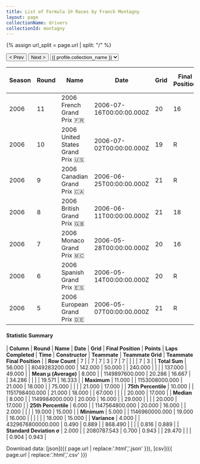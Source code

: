 ```yaml
---
title: List of Formula 1® Races by Franck Montagny
layout: page
collectionName: drivers
collectionId: montagny
---
```


{% assign url_split = page.url | split: "/" %}
<div id="collection-navigation">
<button onclick="selector.options[selector.selectedIndex-1].value && (window.location = selector.options[selector.selectedIndex-1].value);">&lt; Prev</button>
<button onclick="selector.options[selector.selectedIndex+1].value && (window.location = selector.options[selector.selectedIndex+1].value);">Next &gt;</button>
<select id="selector" onchange="this.options[this.selectedIndex].value && (window.location = this.options[this.selectedIndex].value);">
  {% for collectionId in site.data[page.collectionName].refs %}
    {% if collectionId == page.collectionId %}
      {% assign selected = "selected" %}
    {% else %}
      {% assign selected = "" %}
    {% endif %}
    {% assign profile = site.data[page.collectionName][collectionId].profile %}
    <option value="/f1/{{ page.collectionName }}/{{ collectionId }}/{{ url_split[4] }}" {{ selected }}>{{ profile.collection_name }}</option>
  {% endfor %}
</select>
</div>

| Season | Round | Name | Date | Grid | Final Position | Points | Laps Completed | Time | Constructor | Teammate | Teammate Grid | Teammate Final Position |
|--|--|--|--|--|--|--|--|--|--|--|--|--|
| 2006 | 11 | 2006 French Grand Prix 🇫🇷 | 2006-07-16T00:00:00.000Z | 20 | 16 | 0.0 | 67 |   | Super Aguri 🇯🇵 | [Takuma Sato 🇯🇵](/f1/drivers/sato) | 21 | R |
| 2006 | 10 | 2006 United States Grand Prix 🇺🇸 | 2006-07-02T00:00:00.000Z | 19 | R | 0.0 | 0 |   | Super Aguri 🇯🇵 | [Takuma Sato 🇯🇵](/f1/drivers/sato) | 18 | R |
| 2006 | 9 | 2006 Canadian Grand Prix 🇨🇦 | 2006-06-25T00:00:00.000Z | 21 | R | 0.0 | 2 |   | Super Aguri 🇯🇵 | [Takuma Sato 🇯🇵](/f1/drivers/sato) | 20 | 15 |
| 2006 | 8 | 2006 British Grand Prix 🇬🇧 | 2006-06-11T00:00:00.000Z | 21 | 18 | 0.0 | 57 |   | Super Aguri 🇯🇵 | [Takuma Sato 🇯🇵](/f1/drivers/sato) | 20 | 17 |
| 2006 | 7 | 2006 Monaco Grand Prix 🇲🇨 | 2006-05-28T00:00:00.000Z | 20 | 16 | 0.0 | 75 |   | Super Aguri 🇯🇵 | [Takuma Sato 🇯🇵](/f1/drivers/sato) | 19 | R |
| 2006 | 6 | 2006 Spanish Grand Prix 🇪🇸 | 2006-05-14T00:00:00.000Z | 20 | R | 0.0 | 10 |   | Super Aguri 🇯🇵 | [Takuma Sato 🇯🇵](/f1/drivers/sato) | 19 | 17 |
| 2006 | 5 | 2006 European Grand Prix 🇩🇪 | 2006-05-07T00:00:00.000Z | 21 | R | 0.0 | 29 |   | Super Aguri 🇯🇵 | [Takuma Sato 🇯🇵](/f1/drivers/sato) | 20 | R |

#### Statistic Summary

| **Column** | **Round** | **Name** | **Date** | **Grid** | **Final Position** | **Points** | **Laps Completed** | **Time** | **Constructor** | **Teammate** | **Teammate Grid** | **Teammate Final Position** |
| **Row Count** | 7 |  | 7 | 7 | 3 | 7 | 7 |  |  |  | 7 | 3 |
| **Total Sum** | 56.000 |  | 8049283200.000 | 142.000 | 50.000 |  | 240.000 |  |  |  | 137.000 | 49.000 |
| **Mean μ (Average)** | 8.000 |  | 1149897600.000 | 20.286 | 16.667 |  | 34.286 |  |  |  | 19.571 | 16.333 |
| **Maximum** | 11.000 |  | 1153008000.000 | 21.000 | 18.000 |  | 75.000 |  |  |  | 21.000 | 17.000 |
| **75th Percentile** | 10.000 |  | 1151798400.000 | 21.000 | 18.000 |  | 67.000 |  |  |  | 20.000 | 17.000 |
| **Median** | 8.000 |  | 1149984000.000 | 20.000 | 16.000 |  | 29.000 |  |  |  | 20.000 | 17.000 |
| **25th Percentile** | 6.000 |  | 1147564800.000 | 20.000 | 16.000 |  | 2.000 |  |  |  | 19.000 | 15.000 |
| **Minimum** | 5.000 |  | 1146960000.000 | 19.000 | 16.000 |  |  |  |  |  | 18.000 | 15.000 |
| **Variance** | 4.000 |  | 4329676800000.000 | 0.490 | 0.889 |  | 868.490 |  |  |  | 0.816 | 0.889 |
| **Standard Deviation σ** | 2.000 |  | 2080787.543 | 0.700 | 0.943 |  | 29.470 |  |  |  | 0.904 | 0.943 |

Download data: [json]({{ page.url | replace:'.html','.json' }}), [csv]({{ page.url | replace:'.html','.csv' }})
